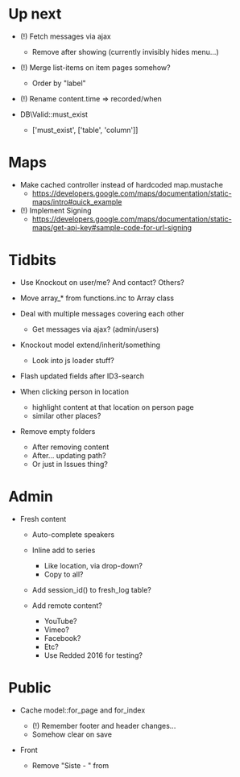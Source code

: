 Up next
===

- (!) Fetch messages via ajax
	- Remove after showing (currently invisibly hides menu...)

- (!) Merge list-items on item pages somehow?
	- Order by "label"

- (!) Rename content.time => recorded/when

- DB\Valid::must_exist
	- ['must_exist', ['table', 'column']]



Maps
===
- Make cached controller instead of hardcoded map.mustache
	- https://developers.google.com/maps/documentation/static-maps/intro#quick_example
- (!) Implement Signing
	- https://developers.google.com/maps/documentation/static-maps/get-api-key#sample-code-for-url-signing


Tidbits
===

- Use Knockout on user/me? And contact? Others?

- Move array_* from functions.inc to Array class

- Deal with multiple messages covering each other
	- Get messages via ajax? (admin/users)
	
- Knockout model extend/inherit/something
	- Look into js loader stuff?

- Flash updated fields after ID3-search

- When clicking person in location
	- highlight content at that location on person page
	- similar other places?

- Remove empty folders
	- After removing content
	- After... updating path?
	- Or just in Issues thing?



Admin
===

- Fresh content
	- Auto-complete speakers
	- Inline add to series
		- Like location, via drop-down?
		- Copy to all?	

	- Add session_id() to fresh_log table?

	- Add remote content?
		- YouTube?
		- Vimeo?
		- Facebook?
		- Etc?
		- Use Redded 2016 for testing?



Public
===

- Cache model::for_page and for_index
	- (!) Remember footer and header changes...
	- Somehow clear on save

- Front
	- Remove "Siste - " from <title>
	- Searchbar on top
		- Search for both content and series?
		- Result replaces latest content
	- Latest content
		- Fetch more link/button


- (!) Show content length AND speaker
	- How to get smoothly in person/series/location listings?


- Content
		- Add files (select from new)
		- Add to / Remove from series
	- Choose large/medium/small by comparing bitrate of same type

- File
	- Generate name from content
		- "Speaker - Title (time, etc.?)"

- RSS Feed
	- Latest content (created)
	- Latest sermon (recorded)
	- Series
	- Person?


- Search
	- In titles and descriptions?
	- Include speakers and series?
		- Like iMDB: Speakers, Series, Content (hide empty sections)
	- Full text index?
		- http://stackoverflow.com/a/11144591/39321

- Embedding and Sharing
	- Embed
		- Player for series/content/file?
	- Sharing
		- Facebook meta-data

- Sitemap.xml
	- Post to engines

- Time?
	- List by year/month
	- Choose between created/recorded



Profile?
===

- Add timestamps
	- Created timestamp
	- Verified timestamp
		- Set on email verification
		- Delete accounts not verified? (where !verified and created vs now())
- Add last_login / login_log?
- MyFavorites? (favorite_series_id =>)
- MySeries? (series.owner != null)



RelationalSql extends Sql
===

- (?) Add() / Remove()
	- Add dirty rel for save
- (?) Save()
	- Currently handled manually in models...
- (?) Load with()
	- Group by?
	- key:foo?
	- stream with yield and manual pdo "fetcher"?
	- Query()->stream(...$with)
		- implode(', ', map($rel_columns, (c) => "$rel.$c AS :$rel:$c"))
			- Or just use $self.$c and $rel.$c?
		- Load/Handle relationships?
			- If class is RelationalSql
